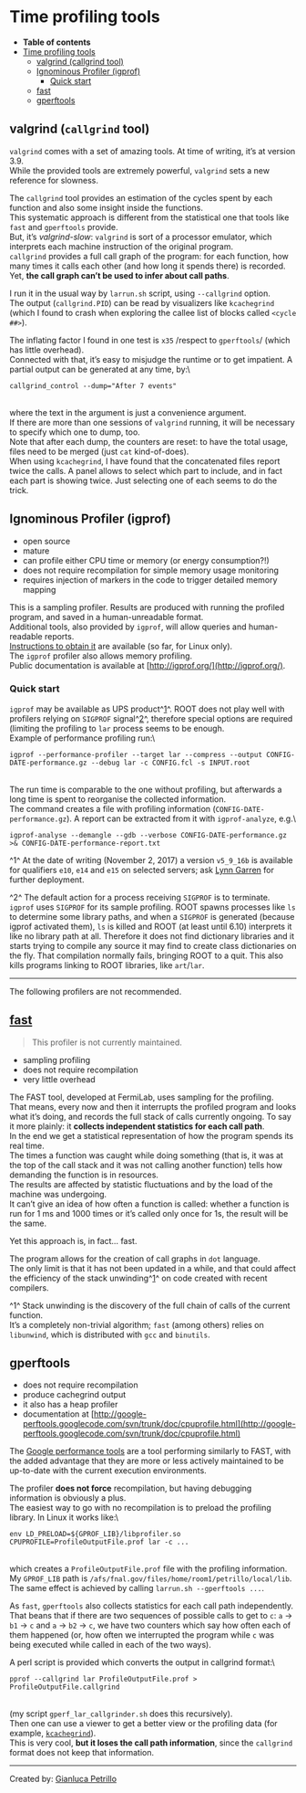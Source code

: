 Time profiling tools
==============================================

-   **Table of contents**
-   [Time profiling tools](#Time-profiling-tools)
    -   [valgrind (callgrind tool)](#valgrind-callgrind-tool)
    -   [Ignominous Profiler (igprof)](#Ignominous-Profiler-igprof)
        -   [Quick start](#Quick-start)
    -   [fast](#fast)
    -   [gperftools](#gperftools)

valgrind (`callgrind` tool)
--------------------------------------------------------

`valgrind` comes with a set of amazing tools. At time of writing, it’s at version 3.9.\
While the provided tools are extremely powerful, `valgrind` sets a new reference for slowness.

The `callgrind` tool provides an estimation of the cycles spent by each function and also some insight inside the functions.\
This systematic approach is different from the statistical one that tools like `fast` and `gperftools` provide.\
But, it’s *valgrind-slow*: `valgrind` is sort of a processor emulator, which interprets each machine instruction of the original program.\
`callgrind` provides a full call graph of the program: for each function, how many times it calls each other (and how long it spends there) is recorded. Yet, **the call graph can’t be used to infer about call paths**.

I run it in the usual way by `larrun.sh` script, using `--callgrind` option.\
The output (`callgrind.PID`) can be read by visualizers like `kcachegrind` (which I found to crash when exploring the callee list of blocks called `<cycle ##>`).

The inflating factor I found in one test is `x35` /respect to `gperftools`/ (which has little overhead).\
Connected with that, it’s easy to misjudge the runtime or to get impatient. A partial output can be generated at any time, by:\

    callgrind_control --dump="After 7 events" 

\
where the text in the argument is just a convenience argument.\
If there are more than one sessions of `valgrind` running, it will be necessary to specify which one to dump, too.\
Note that after each dump, the counters are reset: to have the total usage, files need to be merged (just `cat` kind-of-does).\
When using `kcachegrind`, I have found that the concatenated files report twice the calls. A panel allows to select which part to include, and in fact each part is showing twice. Just selecting one of each seems to do the trick.

Ignominous Profiler (igprof)
------------------------------------------------------------

-   open source
-   mature
-   can profile either CPU time or memory (or energy consumption?!)
-   does not require recompilation for simple memory usage monitoring
-   requires injection of markers in the code to trigger detailed memory mapping

This is a sampling profiler. Results are produced with running the profiled program, and saved in a human-unreadable format.\
Additional tools, also provided by `igprof`, will allow queries and human-readable reports.\
[Instructions to obtain it](_igprof_profiler) are available (so far, for Linux only).\
The `igprof` profiler also allows memory profiling.\
Public documentation is available at [http://igprof.org/](http://igprof.org/).

### Quick start

`igprof` may be available as UPS product^[1](#fn1)^. ROOT does not play well with profilers relying on `SIGPROF` signal^[2](#fn2)^, therefore special options are required (limiting the profiling to `lar` process seems to be enough.\
Example of performance profiling run:\

    igprof --performance-profiler --target lar --compress --output CONFIG-DATE-performance.gz --debug lar -c CONFIG.fcl -s INPUT.root

\
The run time is comparable to the one without profiling, but afterwards a long time is spent to reorganise the collected information.\
The command creates a file with profiling information (`CONFIG-DATE-performance.gz`). A report can be extracted from it with `igprof-analyze`, e.g.\

    igprof-analyse --demangle --gdb --verbose CONFIG-DATE-performance.gz >& CONFIG-DATE-performance-report.txt

^1^ At the date of writing (November 2, 2017) a version `v5_9_16b` is available for qualifiers `e10`, `e14` and `e15` on selected servers; ask [Lynn Garren](mailto:garren.fnal.gov) for further deployment.

^2^ The default action for a process receiving `SIGPROF` is to terminate. `igprof` uses `SIGPROF` for its sample profiling. ROOT spawns processes like `ls` to determine some library paths, and when a `SIGPROF` is generated (because igprof activated them), `ls` is killed and ROOT (at least until 6.10) interprets it like no library path at all. Therefore it does not find dictionary libraries and it starts trying to compile any source it may find to create class dictionaries on the fly. That compilation normally fails, bringing ROOT to a quit. This also kills programs linking to ROOT libraries, like `art`/`lar`.

* * * * *

The following profilers are not recommended.

[fast](/redmine/projects/fast/wiki)
---------------------------------------------

> This profiler is not currently maintained.

-   sampling profiling
-   does not require recompilation
-   very little overhead

The FAST tool, developed at FermiLab, uses sampling for the profiling.\
That means, every now and then it interrupts the profiled program and looks what it’s doing, and records the full stack of calls currently ongoing. To say it more plainly: it **collects independent statistics for each call path**.\
In the end we get a statistical representation of how the program spends its real time.\
The times a function was caught while doing something (that is, it was at the top of the call stack and it was not calling another function) tells how demanding the function is in resources.\
The results are affected by statistic fluctuations and by the load of the machine was undergoing.\
It can’t give an idea of how often a function is called: whether a function is run for 1 ms and 1000 times or it’s called only once for 1s, the result will be the same.

Yet this approach is, in fact… fast.

The program allows for the creation of call graphs in `dot` language.\
The only limit is that it has not been updated in a while, and that could affect the efficiency of the stack unwinding^[1](#fn1)^ on code created with recent compilers.

^1^ Stack unwinding is the discovery of the full chain of calls of the current function.\
It’s a completely non-trivial algorithm; `fast` (among others) relies on `libunwind`, which is distributed with `gcc` and `binutils`.

gperftools
--------------------------

-   does not require recompilation
-   produce cachegrind output
-   it also has a heap profiler
-   documentation at [http://google-perftools.googlecode.com/svn/trunk/doc/cpuprofile.html](http://google-perftools.googlecode.com/svn/trunk/doc/cpuprofile.html)

The [Google performance tools](http://code.google.com/p/gperftools) are a tool performing similarly to FAST, with the added advantage that they are more or less actively maintained to be up-to-date with the current execution environments.

The profiler **does not force** recompilation, but having debugging information is obviously a plus.\
The easiest way to go with no recompilation is to preload the profiling library. In Linux it works like:\

    env LD_PRELOAD=${GPROF_LIB}/libprofiler.so CPUPROFILE=ProfileOutputFile.prof lar -c ...

\
which creates a `ProfileOutputFile.prof` file with the profiling information.\
My `GPROF_LIB` path is `/afs/fnal.gov/files/home/room1/petrillo/local/lib`.\
The same effect is achieved by calling `larrun.sh --gperftools ...`.

As `fast`, `gperftools` also collects statistics for each call path independently.\
That beans that if there are two sequences of possible calls to get to `c`: `a` -\> `b1` -\> `c` and `a` -\> `b2` -\> `c`, we have two counters which say how often each of them happened (or, how often we interrupted the program while `c` was being executed while called in each of the two ways).

A perl script is provided which converts the output in callgrind format:\

    pprof --callgrind lar ProfileOutputFile.prof > ProfileOutputFile.callgrind

\
(my script `gperf_lar_callgrinder.sh` does this recursively).\
Then one can use a viewer to get a better view or the profiling data (for example, [`kcachegrind`](http://kcachegrind.sourceforge.net)).\
This is very cool, **but it loses the call path information**, since the `callgrind` format does not keep that information.

* * * * *

Created by: [Gianluca Petrillo](mailto:petrillo@fnal.gov "petrillo@fnal.gov")

